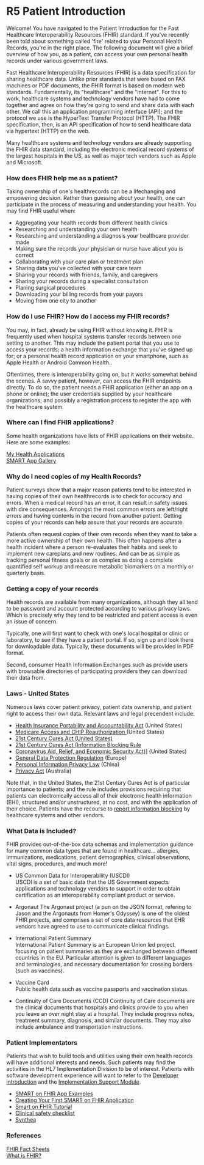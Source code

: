 # R5 Patient Introduction

Welcome!  You have navigated to the Patient Introduction for the Fast Healthcare Interoperability Resources (FHIR) standard.  If you've recently been told about something called 'fire' related to your Personal Health Records, you're in the right place.  The following document will give a brief overview of how you, as a patient, can access your own personal health records under various government laws.  

Fast Healthcare Interoperability Resources (FHIR) is a data specification for sharing healthcare data.  Unlike prior standards that were based on FAX machines or PDF documents, the FHIR format is based on modern web standards.  Fundamentally, its "healthcare" and the "internet".  For this to work, healthcare systems and technology vendors have had to come together and agree on how they're going to send and share data with each other.  We call this an application programming interface (API); and the protocol we use is the HyperText Transfer Protocol (HTTP).  The FHIR specification, then, is an API specification of how to send healthcare data via hypertext (HTTP) on the web.

Many healthcare systems and technology vendors are already supporting the FHIR data standard, including the electronic medical record systems of the largest hospitals in the US, as well as major tech vendors such as Apple and Microsoft.

### How does FHIR help me as a patient?
Taking ownership of one's healthrecords can be a lifechanging and empowering decision.  Rather than guessing about your health, one can participate in the process of measuring and understanding your health.  You may find FHIR useful when:

- Aggregating your health records from different health clinics 
- Researching and understanding your own health 
- Researching and understanding a diagnosis your healthcare provider made
- Making sure the records your physician or nurse have about you is correct
- Collaborating with your care plan or treatment plan
- Sharing data you've collected with your care team
- Sharing your records with friends, family, and caregivers
- Sharing your records during a specialist consultation
- Planing surgical procedures 
- Downloading your billing records from your payors
- Moving from one city to another

### How do I use FHIR?  How do I access my FHIR records?   

You may, in fact, already be using FHIR without knowing it.  FHIR is frequently used when hospital systems transfer records between one setting to another.  This may include the patient portal that you use to access your records; a health information exchange that you've signed up for; or a personal health record application on your smartphone, such as Apple Health or Android Common Health..  

Oftentimes, there is interoperability going on, but it works somewhat behind the scenes.  A savvy patient, however, can access the FHIR endpoints directly.  To do so, the patient needs a FHIR application (either an app on a phone or online); the user credentials supplied by your healthcare organizations; and possibly a registration process to register the app with the healthcare system.  

 
### Where can I find FHIR applications?
Some health organizations have lists of FHIR applications on their website.  Here are some examples:

[My Health Applications](https://myhealthapplication.com/health-apps/gallery)  
[SMART App Gallery](https://apps.smarthealthit.org/apps/featured)  



### Why do I need copies of my Health Records?  

Patient surveys show that a major reason patients tend to be interested in having copies of their own healthrecords is to check for accuracy and errors.  When a medical record has an error, it can result in safety issues with dire consequences.  Amongst the most common errors are left/right errors and having contents in the record from another patient.  Getting copies of your records can help assure that your records are accurate.

Patients often request copies of their own records when they want to take a more active ownership of their own health.  This often happens after a health incident where a person re-evaluates their habits and seek to implement new careplans and new routines. And can be as simple as tracking personal fitness goals or as complex as doing a complete quantified self workup and measure metabolic biomarkers on a monthly or quarterly basis.  

### Getting a copy of your records  
Health records are available from many organizations, although they all tend to be password and account protected according to various privacy laws.  Which is precisely why they tend to be restricted and patient access is even an issue of concern.  

Typically, one will first want to check with one's local hospital or clinic or laboratory, to see if they have a patient portal.  If so, sign up and look there for downloadable data.  Typically, these documents will be provided in PDF format.  

Second, consumer Health Information Exchanges such as provide users with browsable directories of participating providers they can download their data from.  



### Laws - United States

Numerous laws cover patient privacy, patient data ownership, and patient right to access their own data.  Relevant laws and legal precendent include:  

- [Health Insurance Portability and Accountability Act](https://www.hipaaguide.net/hipaa-updates/) (United States)
- [Medicare Access and CHIP Reauthorization ](https://www.cms.gov/Medicare/Quality-Initiatives-Patient-Assessment-Instruments/Value-Based-Programs/MACRA-MIPS-and-APMs/MACRA-MIPS-and-APMs) (United States) 
- [21st Century Cures Act (United States)](https://www.healthit.gov/curesrule/)  
- [21st Century Cures Act (Information Blocking Rule](https://www.healthit.gov/topic/information-blocking) 
- [Coronavirus Aid, Relief, and Economic Security Act)](https://www.congress.gov/bill/116th-congress/house-bill/748)] (United States)
- [General Data Protection Regulation](https://en.wikipedia.org/wiki/General_Data_Protection_Regulation) (Europe)
- [Personal Information Privacy Law](https://www2.deloitte.com/cn/en/pages/risk/articles/personal-information-protection-law.html) (China)
- [Privacy Act](https://www.oaic.gov.au/privacy/the-privacy-act) (Australia)

Note that, in the United States, the 21st Century Cures Act is of particular importance to patients; and the rule includes provisions requiring that patients can electronically access all of their electronic health information (EHI), structured and/or unstructured, at no cost, and with the application of their choice.  Patients have the recourse to [report information blocking](https://inquiry.healthit.gov/support/plugins/servlet/desk/portal/6) by healthcare systems and other vendors.


### What Data is Included?

FHIR provides out-of-the-box data schemas and implementation guidance for many common data types that are found in healthcare... allergies, immunizations, medications, patient demographics, clinical observations, vital signs, procedures, and much more!

- US Common Data for Interoperability (USCDI)  
USCDI is a set of basic data that the US Government expects applications and technology vendors to support in order to obtain certification as an interoperability compliant product or service.  


- Argonaut
The Argonaut project (a pun on the JSON format, refering to Jason and the Argonauts from Homer's Odyssey) is one of the oldest FHIR projects, and comprises a set of core data resources that EHR vendors have agreed to use to communicate clinical findings.  

- International Patient Summary  
International Patient Summary is an European Union led project, focusing on patient summaries as they are exchanged between different countries in the EU.  Particular attention is given to different languages and terminologies, and necessary documentation for crossing borders (such as vaccines).

- Vaccine Card  
Public health data such as vaccine passports and vaccination status.

- Continuity of Care Documents (CCD)
Continuity of Care documents are the clinical documents that hospitals and clinics provide to you when you leave an over night stay at a hospital.  They include progress notes, treatment summary, diagnosis, and similar documents.  They may also include ambulance and transportation instructions.


### Patient Implementators 
Patients that wish to build tools and utilities using their own health records will have additional interests and needs. Such patients may find the activities in the HL7 Implementation Division to be of interest.  Patients with software development experience will want to refer to the [Developer introduction](http://hl7.org/fhir/overview-dev.html) and the [Implementation Support Module](https://hl7.org/FHIR/implsupport-module.html).

- [SMART on FHIR App Examples](https://github.com/smart-on-fhir/smart-examples)  
- [Creating Your First SMART on FHIR Application](https://techcommunity.microsoft.com/t5/healthcare-and-life-sciences/creating-your-first-smart-on-fhir-application/ba-p/2802999)  
- [Smart on FHIR Tutorial](https://github.com/cerner/smart-on-fhir-tutorial)  
- [Clinical safety checklist](https://www.hl7.org/fhir/safety.html)   
- [Synthea](https://synthetichealth.github.io/synthea/) 


### References    

[FHIR Fact Sheets](https://www.healthit.gov/topic/standards-technology/standards/fhir-fact-sheets)  
[What is FHIR?](https://www.healthit.gov/sites/default/files/2019-08/ONCFHIRFSWhatIsFHIR.pdf)  
 

 
 
 
 

 
